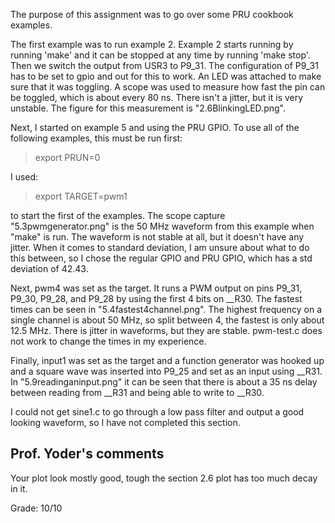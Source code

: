 The purpose of this assignment was to go over some PRU cookbook examples.

The first example was to run example 2. Example 2 starts running by running
'make' and it can be stopped at any time by running 'make stop'. Then we switch the output from USR3 to P9_31. The configuration of P9_31 has to be set to gpio and out for this to work. An LED was attached to make sure that it was toggling. A scope was used to measure how fast the pin can be toggled, which is about every 80 ns. There isn't a jitter, but it is very unstable. The figure for this measurement is "2.6BlinkingLED.png".  

Next, I started on example 5 and using the PRU GPIO. To use all of the following examples, this must be run first:  
>export PRUN=0  

I used:  
>export TARGET=pwm1  

to start the first of the examples. The scope capture "5.3pwmgenerator.png" is the 50 MHz waveform from this example when "make" is run. The waveform is not stable at all, but it doesn't have any jitter. When it comes to standard deviation, I am unsure about what to do this between, so I chose the regular GPIO and PRU GPIO, which has a std deviation of 42.43.  

Next, pwm4 was set as the target. It runs a PWM output on pins P9_31, P9_30, P9_28, and P9_28 by using the first 4 bits on __R30. The fastest times can be seen in "5.4fastest4channel.png". The highest frequency on a single channel is about 50 MHz, so split between 4, the fastest is only about 12.5 MHz. There is jitter in waveforms, but they are stable. pwm-test.c does not work to change the times in my experience.

Finally, input1 was set as the target and a function generator was hooked up and a square wave was inserted into P9_25 and set as an input using __R31. In "5.9readinganinput.png" it can be seen that there is about a 35 ns delay between reading from __R31 and being able to write to __R30.

I could not get sine1.c to go through a low pass filter and output a good looking waveform, so I have not completed this section.

## Prof. Yoder's comments

Your plot look mostly good, tough the section 2.6 plot has too much decay in it.

Grade:  10/10
